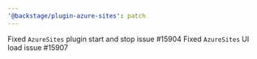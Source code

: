 ```yaml
---
'@backstage/plugin-azure-sites': patch
---
```


Fixed `AzureSites` plugin start and stop issue #15904
Fixed `AzureSites` UI load issue #15907
